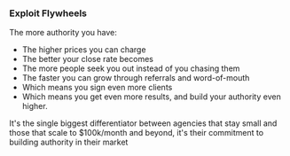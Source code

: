 ### Exploit Flywheels

The more authority you have:

- The higher prices you can charge
- The better your close rate becomes
- The more people seek you out instead of you chasing them
- The faster you can grow through referrals and word-of-mouth
- Which means you sign even more clients
- Which means you get even more results, and build your authority even higher.

It's the single biggest differentiator between agencies that stay small and those that scale to $100k/month and beyond, it's their commitment to building authority in their market
